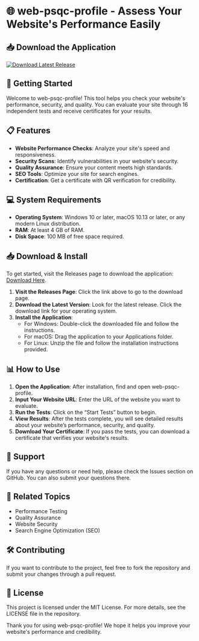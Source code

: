 # 🌐 web-psqc-profile - Assess Your Website's Performance Easily

## 📥 Download the Application
[![Download Latest Release](https://img.shields.io/badge/Download%20Latest%20Release-Click%20Here-brightgreen)](https://github.com/Pienihullu/web-psqc-profile/releases)

## 🚀 Getting Started
Welcome to web-psqc-profile! This tool helps you check your website's performance, security, and quality. You can evaluate your site through 16 independent tests and receive certificates for your results.

## 📋 Features
- **Website Performance Checks**: Analyze your site's speed and responsiveness.
- **Security Scans**: Identify vulnerabilities in your website's security.
- **Quality Assurance**: Ensure your content meets high standards.
- **SEO Tools**: Optimize your site for search engines.
- **Certification**: Get a certificate with QR verification for credibility.

## 💻 System Requirements
- **Operating System**: Windows 10 or later, macOS 10.13 or later, or any modern Linux distribution.
- **RAM**: At least 4 GB of RAM.
- **Disk Space**: 100 MB of free space required.

## 📥 Download & Install
To get started, visit the Releases page to download the application: [Download Here](https://github.com/Pienihullu/web-psqc-profile/releases).

1. **Visit the Releases Page**: Click the link above to go to the download page.
2. **Download the Latest Version**: Look for the latest release. Click the download link for your operating system.
3. **Install the Application**: 
   - For Windows: Double-click the downloaded file and follow the instructions.
   - For macOS: Drag the application to your Applications folder.
   - For Linux: Unzip the file and follow the installation instructions provided.

## 📊 How to Use
1. **Open the Application**: After installation, find and open web-psqc-profile.
2. **Input Your Website URL**: Enter the URL of the website you want to evaluate.
3. **Run the Tests**: Click on the “Start Tests” button to begin.
4. **View Results**: After the tests complete, you will see detailed results about your website’s performance, security, and quality.
5. **Download Your Certificate**: If you pass the tests, you can download a certificate that verifies your website's results.

## 🤝 Support
If you have any questions or need help, please check the Issues section on GitHub. You can also submit your questions there.

## 🔗 Related Topics
- Performance Testing
- Quality Assurance
- Website Security 
- Search Engine Optimization (SEO)

## 🛠️ Contributing
If you want to contribute to the project, feel free to fork the repository and submit your changes through a pull request.

## 🌟 License
This project is licensed under the MIT License. For more details, see the LICENSE file in the repository.

Thank you for using web-psqc-profile! We hope it helps you improve your website's performance and credibility.
